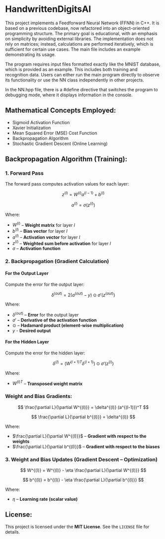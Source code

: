 # HandwrittenDigitsAI

This project implements a Feedforward Neural Network (FFNN) in C++. It is based on a previous codebase, now refactored into an object-oriented programming structure. The primary goal is educational, with an emphasis on simplicity by avoiding external libraries. The implementation does not rely on matrices; instead, calculations are performed iteratively, which is sufficient for certain use cases. The main file includes an example demonstrating its usage.

The program requires input files formatted exactly like the MNIST database, which is provided as an example. This includes both training and recognition data. Users can either run the main program directly to observe its functionality or use the NN class independently in other projects.

In the NN.hpp file, there is a #define directive that switches the program to debugging mode, where it displays information in the console.

## Mathematical Concepts Employed:

- Sigmoid Activation Function
- Xavier Initialization
- Mean Squared Error (MSE) Cost Function
- Backpropagation Algorithm
- Stochastic Gradient Descent (Online Learning)

## Backpropagation Algorithm (Training):

### 1. Forward Pass
The forward pass computes activation values for each layer:

$$
z^{(l)} = W^{(l)} a^{(l-1)} + b^{(l)}
$$

$$
a^{(l)} = \sigma(z^{(l)})
$$

Where:

- $W^{(l)}$ – **Weight matrix** for layer $l$  
- $b^{(l)}$ – **Bias vector** for layer $l$  
- $a^{(l)}$ – **Activation vector** for layer $l$  
- $z^{(l)}$ – **Weighted sum before activation** for layer $l$
- $\sigma$ – **Activation function**  

### 2. Backpropagation (Gradient Calculation)

#### For the Output Layer
Compute the error for the output layer:

$$
\delta^{(out)} = 2(a^{(out)} - y) \odot \sigma'(z^{(out)})
$$

Where:

- $\delta^{(out)}$ – **Error** for the output layer  
- $\sigma'$ – **Derivative of the activation function**  
- $\odot$ – **Hadamard product (element-wise multiplication)**
- $y$ - **Desired output**

#### For the Hidden Layer
Compute the error for the hidden layer:

$$
\delta^{(l)} = (W^{(l+1)T} \delta^{(l+1)}) \odot \sigma'(z^{(l)})
$$

Where:

- $W^{(l)T}$ – **Transposed weight matrix**

### Weight and Bias Gradients:
$$
\frac{\partial L}{\partial W^{(l)}} = \delta^{(l)} (a^{(l-1)})^T
$$

$$
\frac{\partial L}{\partial b^{(l)}} = \delta^{(l)}
$$

Where:

- $\frac{\partial L}{\partial W^{(l)}}$ – **Gradient with respect to the weights**  
- $\frac{\partial L}{\partial b^{(l)}}$ – **Gradient with respect to the biases**

### 3. Weight and Bias Updates (Gradient Descent – Optimization)
$$
W^{(l)} = W^{(l)} - \eta \frac{\partial L}{\partial W^{(l)}}
$$

$$
b^{(l)} = b^{(l)} - \eta \frac{\partial L}{\partial b^{(l)}}
$$

Where:

- $\eta$ – **Learning rate (scalar value)**  


## License:
This project is licensed under the **MIT License**. See the `LICENSE` file for details.
